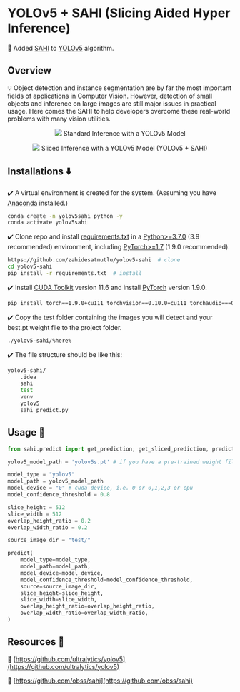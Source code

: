 # YOLOv5 + SAHI (Slicing Aided Hyper Inference)

🙌 Added [SAHI](https://github.com/obss/sahi) to [YOLOv5](https://github.com/ultralytics/yolov5) algorithm.

## Overview

💡 Object detection and instance segmentation are by far the most important fields of applications in Computer Vision. However, detection of small objects and inference on large images are still major issues in practical usage. Here comes the SAHI to help developers overcome these real-world problems with many vision utilities.

<p align="center">
  <img src="https://i.hizliresim.com/ljh8i5u.jpg" />
Standard Inference with a YOLOv5 Model
</p>
<p align="center">
  <img src="https://i.hizliresim.com/7mdgcuq.png" />
Sliced Inference with a YOLOv5 Model (YOLOv5 + SAHI)
</p>

## Installations ⬇️

✔️ A virtual environment is created for the system. (Assuming you have [Anaconda](https://www.anaconda.com/) installed.)

```bash
conda create -n yolov5sahi python -y
conda activate yolov5sahi
```

✔️ Clone repo and install [requirements.txt](https://github.com/zahidesatmutlu/yolov5-sahi/blob/master/requirements.txt) in a [Python>=3.7.0](https://www.python.org/downloads/) (3.9 recommended) environment, including [PyTorch>=1.7](https://pytorch.org/get-started/locally/) (1.9.0 recommended).

```bash
https://github.com/zahidesatmutlu/yolov5-sahi  # clone
cd yolov5-sahi
pip install -r requirements.txt  # install
```

✔️ Install [CUDA Toolkit](https://developer.nvidia.com/cuda-11-6-0-download-archive) version 11.6 and install [PyTorch](https://pytorch.org/get-started/previous-versions/) version 1.9.0.

```bash
pip install torch==1.9.0+cu111 torchvision==0.10.0+cu111 torchaudio===0.9.0 -f https://download.pytorch.org/whl/torch_stable.html
```

✔️ Copy the test folder containing the images you will detect and your best.pt weight file to the project folder.

```bash
./yolov5-sahi/%here%
```

✔️ The file structure should be like this:

```bash
yolov5-sahi/
    .idea
    sahi
    test
    venv
    yolov5
    sahi_predict.py
```

## Usage 🔷

```python
from sahi.predict import get_prediction, get_sliced_prediction, predict

yolov5_model_path = 'yolov5s.pt' # if you have a pre-trained weight file copy it to the project folder and replace it

model_type = "yolov5"
model_path = yolov5_model_path
model_device = "0" # cuda device, i.e. 0 or 0,1,2,3 or cpu
model_confidence_threshold = 0.8

slice_height = 512
slice_width = 512
overlap_height_ratio = 0.2
overlap_width_ratio = 0.2

source_image_dir = "test/"

predict(
    model_type=model_type,
    model_path=model_path,
    model_device=model_device,
    model_confidence_threshold=model_confidence_threshold,
    source=source_image_dir,
    slice_height=slice_height,
    slice_width=slice_width,
    overlap_height_ratio=overlap_height_ratio,
    overlap_width_ratio=overlap_width_ratio,
)
```

## Resources 🤝

🔸 [https://github.com/ultralytics/yolov5](https://github.com/ultralytics/yolov5)

🔸 [https://github.com/obss/sahi](https://github.com/obss/sahi)
